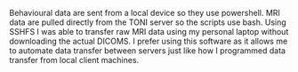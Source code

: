 Behavioural data are sent from a local device so they use powershell. MRI data are pulled directly from the TONI server so the scripts use bash. Using SSHFS I was able to transfer raw MRI data using my personal laptop without downloading the actual DICOMS. I prefer using this software as it allows me to automate data transfer between servers just like how I programmed data transfer from local client machines. 
